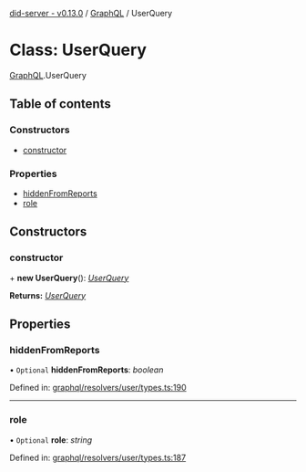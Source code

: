 [did-server - v0.13.0](../README.md) / [GraphQL](../modules/graphql.md) / UserQuery

# Class: UserQuery

[GraphQL](../modules/graphql.md).UserQuery

## Table of contents

### Constructors

- [constructor](graphql.userquery.md#constructor)

### Properties

- [hiddenFromReports](graphql.userquery.md#hiddenfromreports)
- [role](graphql.userquery.md#role)

## Constructors

### constructor

\+ **new UserQuery**(): [*UserQuery*](graphql.userquery.md)

**Returns:** [*UserQuery*](graphql.userquery.md)

## Properties

### hiddenFromReports

• `Optional` **hiddenFromReports**: *boolean*

Defined in: [graphql/resolvers/user/types.ts:190](https://github.com/Puzzlepart/did/blob/dev/server/graphql/resolvers/user/types.ts#L190)

___

### role

• `Optional` **role**: *string*

Defined in: [graphql/resolvers/user/types.ts:187](https://github.com/Puzzlepart/did/blob/dev/server/graphql/resolvers/user/types.ts#L187)
